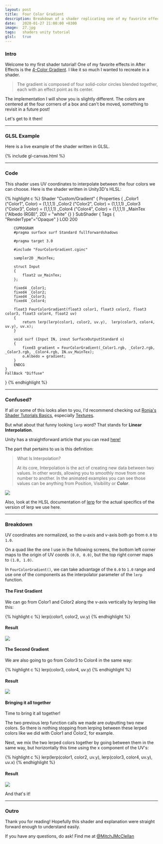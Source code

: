 ```yaml
---
layout: post
title:  Four Color Gradient
description: Breakdown of a shader replicating one of my favorite effects in After Effects, the 4-Color Gradient.
date:   2020-01-27 21:00:00 +0300
image:  27.jpg
tags:   shaders unity tutorial
glsl:   true
---
```


### Intro
Welcome to my first shader tutorial!
One of my favorite effects in After Effects is the [4-Color Gradient](https://helpx.adobe.com/in/after-effects/using/generate-effects.html#4_color_gradient_effect).
I like it so much I wanted to recreate in a shader.

> The gradient is composed of four solid-color circles blended together, each with an effect point as its center.

The implementation I will show you is slightly different. The colors are centered at the four corners of a box and can't be moved, something to revisit in a future post!

Let's get to it then!

---

### GLSL Example
Here is a live example of the shader written in GLSL.

<canvas class="glslCanvas" data-fragment-url="{{ site.baseurl }}/frags/helloworld.frag" width="690" height="518"></canvas>
{% include gl-canvas.html %}

---

### Code
This shader uses UV coordinates to interpolate between the four colors we can choose.
Here is the shader written in Unity3D's HLSL:

{% highlight c %}
Shader "Custom/Gradient"
{
    Properties
    {
        _Color1 ("Color1", Color) = (1,1,1,1)
        _Color2 ("Color2", Color) = (1,1,1,1)
        _Color3 ("Color3", Color) = (1,1,1,1)
        _Color4 ("Color4", Color) = (1,1,1,1)
        _MainTex ("Albedo (RGB)", 2D) = "white" {}
    }
    SubShader
    {
        Tags { "RenderType"="Opaque" }
        LOD 200

        CGPROGRAM
        #pragma surface surf Standard fullforwardshadows

        #pragma target 3.0

        #include "FourColorGradient.cginc"

        sampler2D _MainTex;

        struct Input
        {
            float2 uv_MainTex;
        };

        fixed4 _Color1;
        fixed4 _Color2;
        fixed4 _Color3;
        fixed4 _Color4;

        float3 FourColorGradient(float3 color1, float3 color2, float3 color3, float3 color4, float2 uv)
        {
            return lerp(lerp(color1, color2, uv.y),  lerp(color3, color4, uv.y), uv.x);
        }

        void surf (Input IN, inout SurfaceOutputStandard o)
        {
            fixed3 gradient = FourColorGradient(_Color1.rgb, _Color2.rgb, _Color3.rgb, _Color4.rgb, IN.uv_MainTex);
            o.Albedo = gradient;
        }
        ENDCG
    }
    FallBack "Diffuse"
}
{% endhighlight %}

---

### Confused?
If all or some of this looks alien to you, I'd recommend checking out [Ronja's Shader Tutorials Basics](https://www.ronja-tutorials.com/basics.html), especially [Textures](https://www.ronja-tutorials.com/2018/03/23/textures.html).

But what about that funny looking `lerp` word? That stands for **Linear Interpolation**.

Unity has a straightforward article that you can read [here!](https://connect.unity.com/p/interpolation-part1)

The part that pertains to us is this definition:

>What Is Interpolation?
>
>At its core, Interpolation is the act of creating new data between two values. In other words, allowing you to smoothly move from one number to another. In the animated examples you can see those values can be anything from Position, Visibility or ***Color***.

![](https://connect-prd-cdn.unity.com/p/images/061e8f8f-bea5-43ce-951d-2f0f7338e355_Lerp.gif)


Also, look at the HLSL documentation of [lerp](https://docs.microsoft.com/en-us/windows/win32/direct3dhlsl/dx-graphics-hlsl-lerp) for the actual specifics of the version of lerp we use here.

---

### Breakdown
UV coordinates are normalized, so the u-axis and v-axis both go from `0.0` to `1.0`.

On a quad like the one I use in the following screens, the bottom left corner maps to the origin of UV coords `(0.0, 0.0)`, but the top right corner maps to `(1.0, 1.0)`.

In `FourColorGradient()`, we can take advantage of the `0.0` to `1.0` range and use one of the components as the interpolator parameter of the `lerp` function.


#### The First Gradient

We can go from Color1 and Color2 along the v-axis vertically by lerping like this:

{% highlight c %}
lerp(color1, color2, uv.y)
{% endhighlight %}

#### Result

![]({{site.baseurl}}/img/27/gradient_color1_color2.png)


#### The Second Gradient

We are also going to go from Color3 to Color4 in the same way:

{% highlight c %}
lerp(color3, color4, uv.y)
{% endhighlight %}

#### Result

![]({{site.baseurl}}/img/27/gradient_color3_color4.png)


#### Bringing it all together

Time to bring it all together!

The two previous lerp function calls we made are outputting two new colors. So there is nothing stopping from lerping between these lerped colors like we did with Color1 and Color2, for example.

Next, we mix the two lerped colors together by going between them in the same way, but horizontally this time using the x component of the UV's:

{% highlight c %}
lerp(lerp(color1, color2, uv.y),  lerp(color3, color4, uv.y), uv.x)
{% endhighlight %}

#### Result

![]({{site.baseurl}}/img/27/shader_gradient.png)

And that's it!

---

### Outro
Thank you for reading! Hopefully this shader and explanation were straight forward enough to understand easily.

If you have any questions, do ask! Find me at [@MitchJMcClellan](https://twitter.com/MitchJMcClellan)
